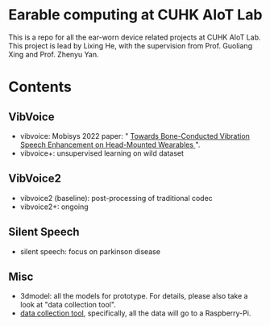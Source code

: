 # Earable computing at CUHK AIoT Lab
This is a repo for all the ear-worn device related projects at CUHK AIoT Lab. This project is lead by Lixing He, with the supervision from Prof. Guoliang Xing and Prof. Zhenyu Yan.

# Contents
## VibVoice
* vibvoice: Mobisys 2022 paper: " <a href="https://dl.acm.org/doi/abs/10.1145/3495243.3560519"> Towards Bone-Conducted Vibration Speech Enhancement on Head-Mounted Wearables </a>".
* vibvoice+: unsupervised learning on wild dataset

## VibVoice2
* vibvoice2 (baseline): post-processing of traditional codec
* vibvoice2+: ongoing 

## Silent Speech
* silent speech: focus on parkinson disease

## Misc
* 3dmodel: all the models for prototype. For details, please also take a look at "data collection tool".
* [data collection tool](https://github.com/lixinghe1999/Raspberry-Pi), specifically, all the data will go to a Raspberry-Pi.
